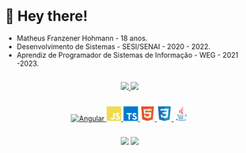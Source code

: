 # 👋 Hey there!

- Matheus Franzener Hohmann - 18 anos.
- Desenvolvimento de Sistemas - SESI/SENAI - 2020 - 2022.
- Aprendiz de Programador de Sistemas de Informação - WEG - 2021 -2023.

##

<div align="center">
  <a href="https://github.com/MatheusFranzener">
  <img height="180em" src="https://github-readme-stats.vercel.app/api?username=MatheusFranzener&show_icons=true&theme=dracula&include_all_commits=true&count_private=true"/>
  <img height="180em" src="https://github-readme-stats.vercel.app/api/top-langs/?username=MatheusFranzener&layout=compact&langs_count=7&theme=dracula"/>
</div>

##
  
<div align="center">
   <img alt="Angular" height="30" src="https://cdn.jsdelivr.net/gh/devicons/devicon/icons/angularjs/angularjs-original.svg">
   <img alt="Js" height="30" src="https://raw.githubusercontent.com/devicons/devicon/master/icons/javascript/javascript-plain.svg">
   <img alt="Ts" height="30" src="https://raw.githubusercontent.com/devicons/devicon/master/icons/typescript/typescript-plain.svg">
   <img alt="HTML" height="30" src="https://raw.githubusercontent.com/devicons/devicon/master/icons/html5/html5-original.svg">
   <img alt="CSS" height="30" src="https://raw.githubusercontent.com/devicons/devicon/master/icons/css3/css3-original.svg">
   <img alt="JAVA" height="30" src="https://raw.githubusercontent.com/devicons/devicon/master/icons/java/java-original.svg">
 </div>
  
##

<div align="center"> 
  <a href="https://www.instagram.com/matheus_franzener/" target="_blank"><img src="https://img.shields.io/badge/-Instagram-%23E4405F?style=for-the-badge&logo=instagram&logoColor=white" target="_blank"></a>
  <a href="https://www.linkedin.com/in/matheus-franzener-hohmann-79214424b/" target="_blank"><img src="https://img.shields.io/badge/-LinkedIn-%230077B5?style=for-the-badge&logo=linkedin&logoColor=white" target="_blank"></a> 
</div>



